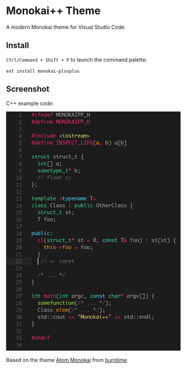 # Monokai++ Theme

A modern Monokai theme for Visual Studio Code.

## Install

`Ctrl/Command + Shift + P` to launch the command palette:

```
ext install monokai-plusplus
```

## Screenshot

C++ example code:

![Theme Screenshot](screenshot.png)

Based on the theme [Atom Monokai](https://github.com/burntime/atom-monokai) from [burntime](https://github.com/burntime).
